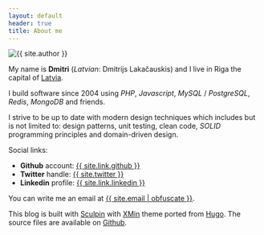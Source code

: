 ```yaml
---
layout: default
header: true
title: About me
---
```


<img class="image" src="/images/avatar.jpg" alt="{{ site.author }}">

My name is **Dmitri** (_Latvian_: Dmitrijs Lakačauskis) and I live in Riga the capital of [Latvia](https://en.wikipedia.org/wiki/Latvia).

I build software since 2004 using _PHP_, _Javascript_, _MySQL_ / _PostgreSQL_, _Redis_, _MongoDB_ and friends.

I strive to be up to date with modern design techniques which includes but is not limited to:
design patterns, unit testing, clean code, _SOLID_ programming principles and domain-driven design.

Social links:

- **Github** account: <a href="{{ site.link.github }}">{{ site.link.github }}</a>
- **Twitter** handle: <a href="{{ site.link.twitter }}">{{ site.twitter }}</a>
- **Linkedin** profile: <a href="{{ site.link.linkedin }}">{{ site.link.linkedin }}</a>

You can write me an email at <a href="{{ site.email | obfuscate(true) }}">{{ site.email | obfuscate }}</a>.

This blog is built with [Sculpin](https://sculpin.io) with [XMin](https://xmin.yihui.name) theme ported from [Hugo](https://gohugo.io).
The source files are available on [Github](https://github.com/lakiboy/blog).
